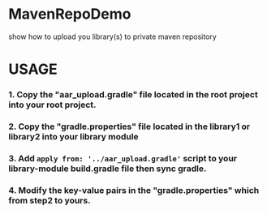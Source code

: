 # MavenRepoDemo
show how to upload you library(s) to  private maven repository

# USAGE

### 1. Copy the "aar_upload.gradle" file located in the root project into your root project.

### 2. Copy the "gradle.properties" file located in the library1 or library2 into your library module

### 3. Add `apply from: '../aar_upload.gradle'` script to your library-module build.gradle file then sync gradle.

### 4. Modify the key-value pairs in the "gradle.properties" which from step2 to yours.
